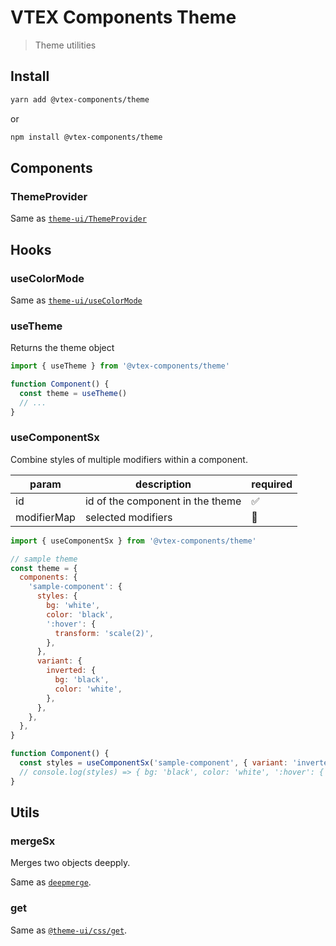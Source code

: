 # VTEX Components Theme

> Theme utilities

## Install

```bash
yarn add @vtex-components/theme
```

or

```bash
npm install @vtex-components/theme
```

## Components

### ThemeProvider

Same as [`theme-ui/ThemeProvider`](https://theme-ui.com/api)

## Hooks

### useColorMode

Same as [`theme-ui/useColorMode`](https://theme-ui.com/color-modes)

### useTheme

Returns the theme object

```jsx
import { useTheme } from '@vtex-components/theme'

function Component() {
  const theme = useTheme()
  // ...
}
```

### useComponentSx

Combine styles of multiple modifiers within a component.

| param       | description                      | required |
| ----------- | -------------------------------- | -------- |
| id          | id of the component in the theme | ✅       |
| modifierMap | selected modifiers               | 🚫       |

```jsx
import { useComponentSx } from '@vtex-components/theme'

// sample theme
const theme = {
  components: {
    'sample-component': {
      styles: {
        bg: 'white',
        color: 'black',
        ':hover': {
          transform: 'scale(2)',
        },
      },
      variant: {
        inverted: {
          bg: 'black',
          color: 'white',
        },
      },
    },
  },
}

function Component() {
  const styles = useComponentSx('sample-component', { variant: 'inverted' })
  // console.log(styles) => { bg: 'black', color: 'white', ':hover': { transform: 'scale(2)' } }
}
```

## Utils

### mergeSx

Merges two objects deepply.

Same as [`deepmerge`](https://github.com/TehShrike/deepmerge).

### get

Same as [`@theme-ui/css/get`](https://theme-ui.com/packages/color).

